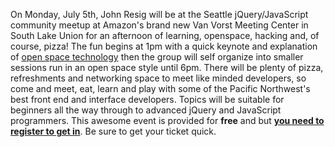 On Monday, July 5th, John Resig will be at the Seattle jQuery/JavaScript
community meetup at Amazon's brand new Van Vorst Meeting Center in South
Lake Union for an afternoon of learning, openspace, hacking and, of
course, pizza! The fun begins at 1pm with a quick keynote and
explanation of [open space
technology](http://en.wikipedia.org/wiki/Open_Space_Technology) then the
group will self organize into smaller sessions run in an open space
style until 6pm. There will be plenty of pizza, refreshments and
networking space to meet like minded developers, so come and meet, eat,
learn and play with some of the Pacific Northwest's best front end and
interface developers. Topics will be suitable for beginners all the way
through to advanced jQuery and JavaScript programmers. This awesome
event is provided for **free** and but [**you need to register to get
in**](http://seattlejquery.eventbrite.com/). Be sure to get your ticket
quick.
